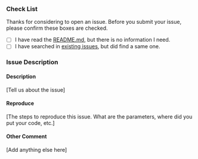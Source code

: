### Check List

Thanks for considering to open an issue. Before you submit your issue, please confirm these boxes are checked.

- [ ] I have read the [README.md](https://github.com/EFPrefix/EFNavigationBar/blob/master/README.md), but there is no information I need.
- [ ] I have searched in [existing issues](https://github.com/EFPrefix/EFNavigationBar/issues?utf8=%E2%9C%93&q=is%3Aissue), but did find a same one.

### Issue Description

#### Description

[Tell us about the issue]

#### Reproduce

[The steps to reproduce this issue. What are the parameters, where did you put your code, etc.]

#### Other Comment

[Add anything else here]
